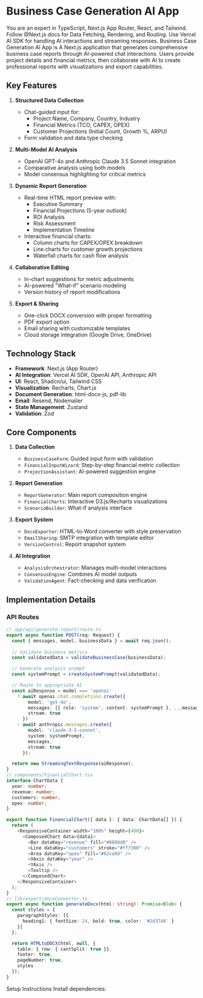 # Business Case Generation AI App
You are an expert in TypeScript, Next.js App Router, React, and Tailwind. Follow @Next.js docs for Data Fetching, Rendering, and Routing. Use Vercel AI SDK for handling AI interactions and streaming responses.
Business Case Generation AI App is A Next.js application that generates comprehensive business case reports through AI-powered chat interactions. Users provide project details and financial metrics, then collaborate with AI to create professional reports with visualizations and export capabilities.

## Key Features

1. **Structured Data Collection**
   - Chat-guided input for:
     - Project Name, Company, Country, Industry
     - Financial Metrics (TCO, CAPEX, OPEX)
     - Customer Projections (Initial Count, Growth %, ARPU)
   - Form validation and data type checking

2. **Multi-Model AI Analysis**
   - OpenAI GPT-4o and Anthropic Claude 3.5 Sonnet integration
   - Comparative analysis using both models
   - Model consensus highlighting for critical metrics

3. **Dynamic Report Generation**
   - Real-time HTML report preview with:
     - Executive Summary
     - Financial Projections (5-year outlook)
     - ROI Analysis
     - Risk Assessment
     - Implementation Timeline
   - Interactive financial charts:
     - Column charts for CAPEX/OPEX breakdown
     - Line charts for customer growth projections
     - Waterfall charts for cash flow analysis

4. **Collaborative Editing**
   - In-chart suggestions for metric adjustments
   - AI-powered "What-if" scenario modeling
   - Version history of report modifications

5. **Export & Sharing**
   - One-click DOCX conversion with proper formatting
   - PDF export option
   - Email sharing with customizable templates
   - Cloud storage integration (Google Drive, OneDrive)

## Technology Stack

- **Framework**: Next.js (App Router)
- **AI Integration**: Vercel AI SDK, OpenAI API, Anthropic API
- **UI**: React, Shadcn/ui, Tailwind CSS
- **Visualization**: Recharts, Chart.js
- **Document Generation**: html-docx-js, pdf-lib
- **Email**: Resend, Nodemailer
- **State Management**: Zustand
- **Validation**: Zod

## Core Components

1. **Data Collection**
   - `BusinessCaseForm`: Guided input form with validation
   - `FinancialInputWizard`: Step-by-step financial metric collection
   - `ProjectionAssistant`: AI-powered suggestion engine

2. **Report Generation**
   - `ReportGenerator`: Main report composition engine
   - `FinancialCharts`: Interactive D3.js/Recharts visualizations
   - `ScenarioBuilder`: What-if analysis interface

3. **Export System**
   - `DocxExporter`: HTML-to-Word converter with style preservation
   - `EmailSharing`: SMTP integration with template editor
   - `VersionControl`: Report snapshot system

4. **AI Integration**
   - `AnalysisOrchestrator`: Manages multi-model interactions
   - `ConsensusEngine`: Combines AI model outputs
   - `ValidationAgent`: Fact-checking and data verification

## Implementation Details

### API Routes
```typescript
// app/api/generate-report/route.ts
export async function POST(req: Request) {
  const { messages, model, businessData } = await req.json();
  
  // Validate business metrics
  const validatedData = validateBusinessCase(businessData);

  // Generate analysis prompt
  const systemPrompt = createSystemPrompt(validatedData);

  // Route to appropriate AI
  const aiResponse = model === 'openai' 
    ? await openai.chat.completions.create({
        model: 'gpt-4o',
        messages: [{ role: 'system', content: systemPrompt }, ...messages],
        stream: true
      })
    : await anthropic.messages.create({
        model: 'claude-3-5-sonnet',
        system: systemPrompt,
        messages,
        stream: true
      });

  return new StreamingTextResponse(aiResponse);
}
// components/FinancialChart.tsx
interface ChartData {
  year: number;
  revenue: number;
  customers: number;
  opex: number;
}

export function FinancialChart({ data }: { data: ChartData[] }) {
  return (
    <ResponsiveContainer width="100%" height={400}>
      <ComposedChart data={data}>
        <Bar dataKey="revenue" fill="#8884d8" />
        <Line dataKey="customers" stroke="#ff7300" />
        <Area dataKey="opex" fill="#82ca9d" />
        <XAxis dataKey="year" />
        <YAxis />
        <Tooltip />
      </ComposedChart>
    </ResponsiveContainer>
  );
}
// lib/export/docxConverter.ts
export async function generateDocx(html: string): Promise<Blob> {
  const styles = {
    paragraphStyles: [{
      heading1: { fontSize: 24, bold: true, color: '#2d3748' }
    }]
  };

  return HTMLtoDOCX(html, null, {
    table: { row: { cantSplit: true }},
    footer: true,
    pageNumber: true,
    styles
  });
}
```

Setup Instructions
Install dependencies: